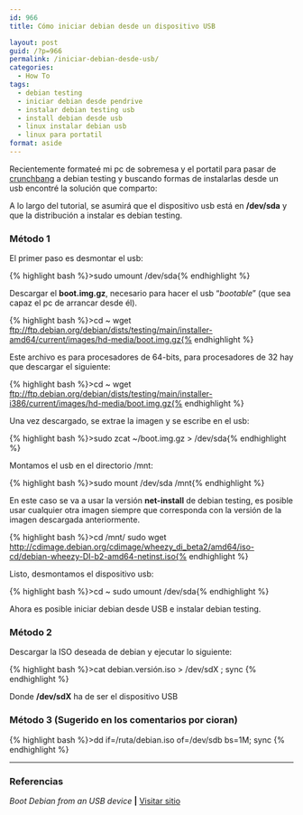 ```yaml
---
id: 966
title: Cómo iniciar debian desde un dispositivo USB

layout: post
guid: /?p=966
permalink: /iniciar-debian-desde-usb/
categories:
  - How To
tags:
  - debian testing
  - iniciar debian desde pendrive
  - instalar debian testing usb
  - install debian desde usb
  - linux instalar debian usb
  - linux para portatil
format: aside
---
```

Recientemente formateé mi pc de sobremesa y el portatil para pasar de <a href="http://crunchbanglinux.org/" target="_blank">crunchbang</a> a debian testing y buscando formas de instalarlas desde un usb encontré la solución que comparto:

A lo largo del tutorial, se asumirá que el dispositivo usb está en **/dev/sda** y que la distribución a instalar es debian testing.

### Método 1

El primer paso es desmontar el usb:

{% highlight bash %}>sudo umount /dev/sda{% endhighlight %}

Descargar el **boot.img.gz**, necesario para hacer el usb &#8220;*bootable*&#8221; (que sea capaz el pc de arrancar desde él).

{% highlight bash %}>cd ~
wget ftp://ftp.debian.org/debian/dists/testing/main/installer-amd64/current/images/hd-media/boot.img.gz{% endhighlight %}

Este archivo es para procesadores de 64-bits, para procesadores de 32 hay que descargar el siguiente:

{% highlight bash %}>cd ~
wget ftp://ftp.debian.org/debian/dists/testing/main/installer-i386/current/images/hd-media/boot.img.gz{% endhighlight %}

Una vez descargado, se extrae la imagen y se escribe en el usb:

{% highlight bash %}>sudo zcat ~/boot.img.gz &gt; /dev/sda{% endhighlight %}

Montamos el usb en el directorio /mnt:

{% highlight bash %}>sudo mount /dev/sda /mnt{% endhighlight %}

En este caso se va a usar la versión **net-install** de debian testing, es posible usar cualquier otra imagen siempre que corresponda con la versión de la imagen descargada anteriormente.

{% highlight bash %}>cd /mnt/
sudo wget http://cdimage.debian.org/cdimage/wheezy_di_beta2/amd64/iso-cd/debian-wheezy-DI-b2-amd64-netinst.iso{% endhighlight %}

Listo, desmontamos el dispositivo usb:

{% highlight bash %}>cd ~
sudo umount /dev/sda{% endhighlight %}

Ahora es posible iniciar debian desde USB e instalar debian testing.

### Método 2

Descargar la ISO deseada de debian y ejecutar lo siguiente:

{% highlight bash %}>cat debian.versión.iso > /dev/sdX ; sync
{% endhighlight %}

Donde **/dev/sdX** ha de ser el dispositivo USB

### Método 3 (Sugerido en los comentarios por cioran)

{% highlight bash %}>dd if=/ruta/debian.iso of=/dev/sdb bs=1M; sync
{% endhighlight %}

* * *

### Referencias

*Boot Debian from an USB device* **|** <a href="http://www.debian-administration.org/article/Boot_Debian_from_an_USB_device" target="_blank">Visitar sitio</a> 

